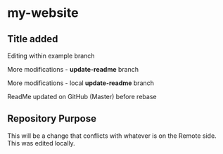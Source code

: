 # my-website
## Title added

Editing within example branch

More modifications - __update-readme__ branch

More modifications - local __update-readme__ branch

ReadMe updated on GitHub (Master) before rebase

## Repository Purpose
This will be a change that conflicts with whatever is on the Remote side. This was edited locally.
